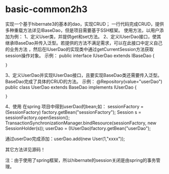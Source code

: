 # basic-common2h3
实现一个基于hibernate3的基本的dao，实现CRUD；
一行代码完成CRUD，提供多种重载方法详见IBaseDao，但是项目需要基于SSH框架。
使用方法，以用户添加为例：
1、定义User类，并提供get和set方法。
2、定义IUserDao接口，使其继承IBaseDao并传入泛型。若提供的方法不满足需求，可以在此接口中定义自己的业务方法
，然后在IUserDao的实现类中通过getCurrentSession方法获取session操作对象。
示例：
    public interface IUserDao extends IBaseDao<User> {
	        
    }
3、定义UserDao并实现IUserDao接口，且要实现BaseDao类还需要传入泛型。BaseDao完成了具体的CRUD的方法。
示例：
    @Repository(value="userDao")
    public class UserDao extends BaseDao<User> implements IUserDao {
      
    }
4、使用
在spring 项目中得到userDao的bean;如：
sessionFactory = (SessionFactory) factory.getBean("sessionFactory");
Session s = sessionFactory.openSession();
TransactionSynchronizationManager.bindResource(sessionFactory, new SessionHolder(s));
userDao = (IUserDao)factory.getBean("userDao");

通过userDao完成添加：userDao.add(new User(1,"xxxx"));

其它方法详见源码！

  注：由于使用了spring框架，所以hibernate的session关闭是由spring的事务管理。
